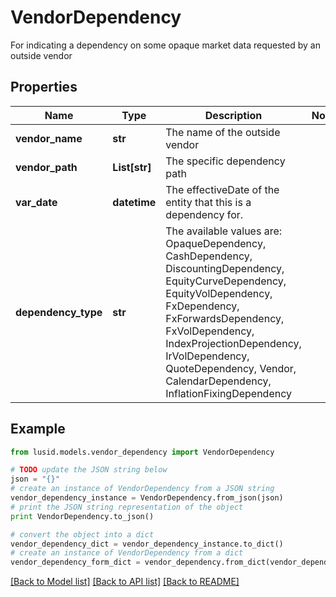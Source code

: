 # VendorDependency

For indicating a dependency on some opaque market data requested by an outside vendor

## Properties
Name | Type | Description | Notes
------------ | ------------- | ------------- | -------------
**vendor_name** | **str** | The name of the outside vendor | 
**vendor_path** | **List[str]** | The specific dependency path | 
**var_date** | **datetime** | The effectiveDate of the entity that this is a dependency for. | 
**dependency_type** | **str** | The available values are: OpaqueDependency, CashDependency, DiscountingDependency, EquityCurveDependency, EquityVolDependency, FxDependency, FxForwardsDependency, FxVolDependency, IndexProjectionDependency, IrVolDependency, QuoteDependency, Vendor, CalendarDependency, InflationFixingDependency | 

## Example

```python
from lusid.models.vendor_dependency import VendorDependency

# TODO update the JSON string below
json = "{}"
# create an instance of VendorDependency from a JSON string
vendor_dependency_instance = VendorDependency.from_json(json)
# print the JSON string representation of the object
print VendorDependency.to_json()

# convert the object into a dict
vendor_dependency_dict = vendor_dependency_instance.to_dict()
# create an instance of VendorDependency from a dict
vendor_dependency_form_dict = vendor_dependency.from_dict(vendor_dependency_dict)
```
[[Back to Model list]](../README.md#documentation-for-models) [[Back to API list]](../README.md#documentation-for-api-endpoints) [[Back to README]](../README.md)


